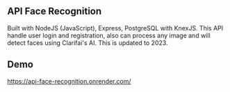 ## API Face Recognition

Built with NodeJS (JavaScript), Express, PostgreSQL with KnexJS. This API handle user login and registration, also can process any image and will detect faces using Clarifai's AI. This is updated to 2023.

## Demo

https://api-face-recognition.onrender.com/

